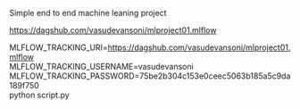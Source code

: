 Simple end to end machine leaning project

https://dagshub.com/vasudevansoni/mlproject01.mlflow

MLFLOW_TRACKING_URI=https://dagshub.com/vasudevansoni/mlproject01.mlflow \
MLFLOW_TRACKING_USERNAME=vasudevansoni \
MLFLOW_TRACKING_PASSWORD=75be2b304c153e0ceec5063b185a5c9da189f750 \
python script.py